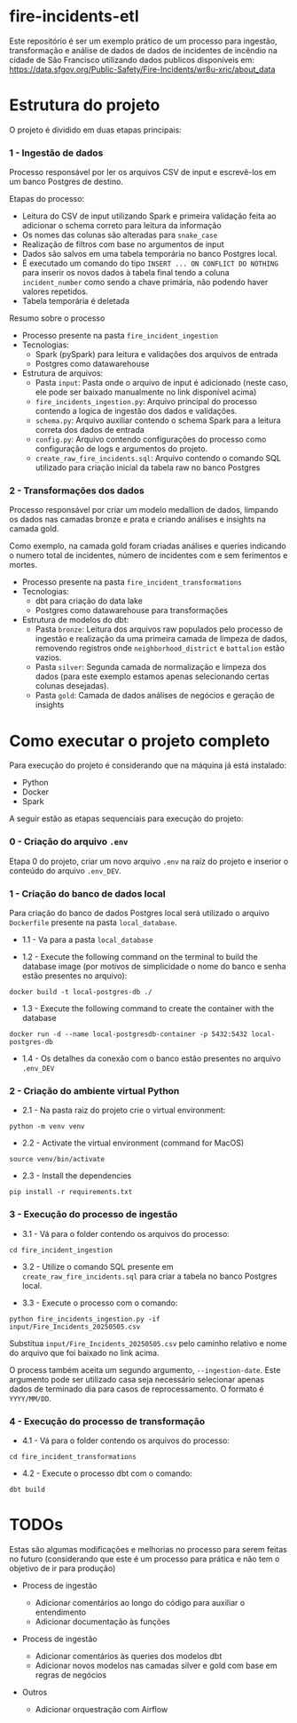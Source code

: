 # fire-incidents-etl
Este repositório é ser um exemplo prático de um processo para ingestão, transformação e análise de dados de dados de incidentes de incêndio na cidade de São Francisco utilizando dados publicos disponíveis em: https://data.sfgov.org/Public-Safety/Fire-Incidents/wr8u-xric/about_data

# Estrutura do projeto
O projeto é dividido em duas etapas principais:

### 1 - Ingestão de dados
Processo responsável por ler os arquivos CSV de input e escrevê-los em um banco Postgres de destino.

Etapas do processo:

* Leitura do CSV de input utilizando Spark e primeira validação feita ao adicionar o schema correto para leitura da informação
* Os nomes das colunas são alteradas para `snake_case`
* Realização de filtros com base no argumentos de input
* Dados são salvos em uma tabela temporária no banco Postgres local.
* É executado um comando do tipo `INSERT ... ON CONFLICT DO NOTHING` para inserir os novos dados à tabela final tendo a coluna `incident_number` como sendo a chave primária, não podendo haver valores repetidos.
* Tabela temporária é deletada

Resumo sobre o processo

* Processo presente na pasta `fire_incident_ingestion`
* Tecnologias:
    * Spark (pySpark) para leitura e validações dos arquivos de entrada
    * Postgres como datawarehouse
* Estrutura de arquivos:
    * Pasta `input`: Pasta onde o arquivo de input é adicionado (neste caso, ele pode ser baixado manualmente no link disponível acima)
    * `fire_incidents_ingestion.py`: Arquivo principal do processo contendo a logica de ingestão dos dados e validações.
    * `schema.py`: Arquivo auxiliar contendo o schema Spark para a leitura correta dos dados de entrada
    * `config.py`: Arquivo contendo configurações do processo como configuração de logs e argumentos do projeto.
    * `create_raw_fire_incidents.sql`: Arquivo contendo o comando SQL utilizado para criação inicial da tabela raw no banco Postgres

### 2 - Transformações dos dados
Processo responsável por criar um modelo medallion de dados, limpando os dados nas camadas bronze e prata e criando análises e insights na camada gold.

Como exemplo, na camada gold foram criadas análises e queries indicando o numero total de incidentes, número de incidentes com e sem ferimentos e mortes.

* Processo presente na pasta `fire_incident_transformations`
* Tecnologias:
    * dbt para criação do data lake
    * Postgres como datawarehouse para transformações
* Estrutura de modelos do dbt:
    * Pasta `bronze`: Leitura dos arquivos raw populados pelo processo de ingestão e realização da uma primeira camada de limpeza de dados, removendo registros onde `neighborhood_district` e `battalion` estão vazios.
    * Pasta `silver`: Segunda camada de normalização e limpeza dos dados (para este exemplo estamos apenas selecionando certas colunas desejadas).
    * Pasta `gold`: Camada de dados análises de negócios e geração de insights

# Como executar o projeto completo

Para execução do projeto é considerando que na máquina já está instalado:
* Python
* Docker
* Spark

A seguir estão as etapas sequenciais para execução do projeto:

### 0 - Criação do arquivo `.env`

Etapa 0 do projeto, criar um novo arquivo `.env` na raíz do projeto e inserior o conteúdo do arquivo `.env_DEV`.

### 1 - Criação do banco de dados local
Para criação do banco de dados Postgres local será utilizado o arquivo `Dockerfile` presente na pasta `local_database`.

* 1.1 - Va para a pasta `local_database`

* 1.2 - Execute the following command on the terminal to build the database image (por motivos de simplicidade o nome do banco e senha estão presentes no arquivo):

```
docker build -t local-postgres-db ./
```

* 1.3 - Execute the following command to create the container with the database

```
docker run -d --name local-postgresdb-container -p 5432:5432 local-postgres-db
```

* 1.4 - Os detalhes da conexão com o banco estão presentes no arquivo `.env_DEV`

### 2 - Criação do ambiente virtual Python

* 2.1 - Na pasta raiz do projeto crie o virtual environment:

```
python -m venv venv
```

* 2.2 - Activate the virtual environment (command for MacOS)

```
source venv/bin/activate
```

* 2.3 - Install the dependencies

```
pip install -r requirements.txt
```

### 3 - Execução do processo de ingestão

* 3.1 - Vá para o folder contendo os arquivos do processo:

```
cd fire_incident_ingestion
```

* 3.2 - Utilize o comando SQL presente em `create_raw_fire_incidents.sql` para criar a tabela no banco Postgres local.

* 3.3 - Execute o processo com o comando:

```
python fire_incidents_ingestion.py -if input/Fire_Incidents_20250505.csv
```

Substitua `input/Fire_Incidents_20250505.csv` pelo caminho relativo e nome do arquivo que foi baixado no link acima.

O process também aceita um segundo argumento, `--ingestion-date`. Este argumento pode ser utilizado casa seja necessário selecionar apenas dados de terminado dia para casos de reprocessamento. O formato é `YYYY/MM/DD`.


### 4 - Execução do processo de transformação

* 4.1 - Vá para o folder contendo os arquivos do processo:

```
cd fire_incident_transformations
```

* 4.2 - Execute o processo dbt com o comando:

```
dbt build
```

# TODOs

Estas são algumas modificações e melhorias no processo para serem feitas no futuro (considerando que este é um processo para prática e não tem o objetivo de ir para produção)

* Process de ingestão
    * Adicionar comentários ao longo do código para auxiliar o entendimento
    * Adicionar documentação às funções

* Process de ingestão
    * Adicionar comentários às queries dos modelos dbt
    * Adicionar novos modelos nas camadas silver e gold com base em regras de negócios

* Outros
    * Adicionar orquestração com Airflow